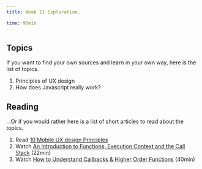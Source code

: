```yaml
---
title: Week 11 Exploration.

time: 90min
---
```


## Topics

If you want to find your own sources and learn in your own way, here is the list of topics.

1. Principles of UX design
2. How does Javascript really work?

## Reading

...Or if you would rather here is a list of short articles to read about the topics.

1. Read [10 Mobile UX design Principles](https://uxbert.com/10-mobile-ux-design-principles/#.Y3QWti-B1qs)
2. Watch [An Introduction to Functions, Execution Context and the Call Stack](https://www.youtube.com/watch?v=exrc_rLj5iw) (22min)
3. Watch [How to Understand Callbacks & Higher Order Functions](https://www.youtube.com/watch?v=viQz4nUUnpw) (40min)

